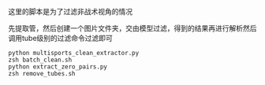 这里的脚本是为了过滤非战术视角的情况

先提取管，然后创建一个图片文件夹，交由模型过滤，得到的结果再进行解析然后调用tube级别的过滤命令过滤即可
```shell
python multisports_clean_extractor.py
zsh batch_clean.sh
python extract_zero_pairs.py
zsh remove_tubes.sh
```